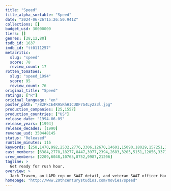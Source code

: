 ```yaml
---
title: "Speed"
title_alpha_sortable: "Speed"
date: "2024-06-26T15:26:50.941Z"
collections: []
budget_usd: 30000000
tiers: []
genres: [28,12,80]
tsdb_id: 1637
imdb_id: "tt0111257"
metacritic:
  slug: "speed"
  score: 78
  review_count: 17
rotten_tomatoes:
  slug: "speed_1994"
  score: 95
  review_count: 76
original_title: "Speed"
ratings: ["R"]
original_language: "en"
poster_path: "/82PkCE4R95KhHICUDF7G4Ly2z3l.jpg"
production_companies: [25,1557]
production_countries: ["US"]
release_date: "1994-06-09"
release_years: [1994]
release_decades: [1990]
revenue_usd: 350448145
status: "Released"
runtime_minutes: 116
keywords: [258,1470,992,2532,2776,3306,12670,14601,15090,18029,157251,158774,167377,187270,188960,208319,234631,239253,270308,330094]
cast_members: [6384,2778,18277,8447,3977,2394,2683,3205,5151,12056,33712,52418,157048,2119353,1872781,161897,52801,104059,204749,271738,42308,43010,97446,83782,31028,53931,173177,167069,168881,173194,5047]
crew_members: [2209,6048,10765,8752,9987,21206]
tagline: >
  Get ready for rush hour.
overview: >
  Jack Traven, an LAPD cop on SWAT detail, and veteran SWAT officer Harry Temple thwart an extortionist-bomber's scheme for a $3 million ransom. As they corner the bomber, he flees and detonates a bomb vest, seemingly killing himself. Weeks later, Jack witnesses a mass transit city bus explode and nearby a pay phone rings. On the phone is that same bomber looking for vengeance and the money he's owed. He gives a personal challenge to Jack: a bomb is rigged on another city bus - if it slows down below 50 mph, it will explode - bad enough any day, but a nightmare in LA traffic. And that's just the beginning...
homepage: "http://www.20thcenturystudios.com/movies/speed"
---
```

